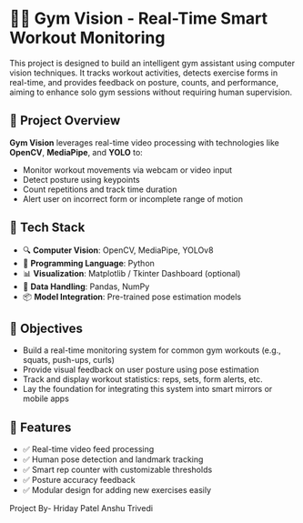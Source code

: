# 🏋️‍♂️ Gym Vision - Real-Time Smart Workout Monitoring

This project is designed to build an intelligent gym assistant using computer vision techniques. It tracks workout activities, detects exercise forms in real-time, and provides feedback on posture, counts, and performance, aiming to enhance solo gym sessions without requiring human supervision.

## 🚀 Project Overview

**Gym Vision** leverages real-time video processing with technologies like **OpenCV**, **MediaPipe**, and **YOLO** to:
- Monitor workout movements via webcam or video input
- Detect posture using keypoints
- Count repetitions and track time duration
- Alert user on incorrect form or incomplete range of motion

## 🧠 Tech Stack

- 🔍 **Computer Vision**: OpenCV, MediaPipe, YOLOv8
- 🐍 **Programming Language**: Python
- 📊 **Visualization**: Matplotlib / Tkinter Dashboard (optional)
- 💾 **Data Handling**: Pandas, NumPy
- 📦 **Model Integration**: Pre-trained pose estimation models

## 🎯 Objectives

- Build a real-time monitoring system for common gym workouts (e.g., squats, push-ups, curls)
- Provide visual feedback on user posture using pose estimation
- Track and display workout statistics: reps, sets, form alerts, etc.
- Lay the foundation for integrating this system into smart mirrors or mobile apps

## 🧩 Features

- ✅ Real-time video feed processing
- ✅ Human pose detection and landmark tracking
- ✅ Smart rep counter with customizable thresholds
- ✅ Posture accuracy feedback
- ✅ Modular design for adding new exercises easily

Project By-
Hriday Patel
Anshu Trivedi

